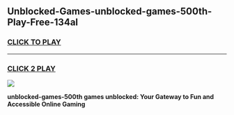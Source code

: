 
## Unblocked-Games-unblocked-games-500th-Play-Free-134al
<h3>
<a href="https://premium76.site?title=unblocked-games-500th&ref=15A">CLICK TO PLAY</a></h3>
<hr>

<h3>
<a href="https://premium76.site?title=unblocked-games-500th&ref=15A">CLICK 2 PLAY</a>
  
</h3>

<a href="https://premium76.site?title=unblocked-games-500th&ref=15A"><img src="https://clearcache.store/games.png"></a>


**unblocked-games-500th games unblocked: Your Gateway to Fun and Accessible Online Gaming**
